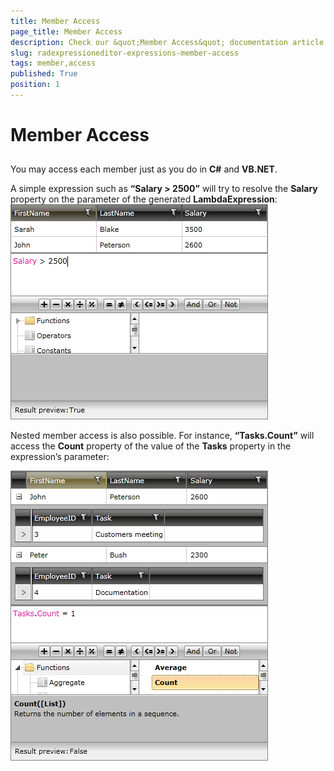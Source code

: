 ```yaml
---
title: Member Access
page_title: Member Access
description: Check our &quot;Member Access&quot; documentation article for the RadExpressionEditor WPF control.
slug: radexpressioneditor-expressions-member-access
tags: member,access
published: True
position: 1
---
```


# Member Access



## 

You may access each member just as you do in __C#__ and __VB.NET__.

A simple expression such as __“Salary > 2500”__ will try to resolve the __Salary__ property on the parameter of the generated __LambdaExpression__:
        
![](images/RadExpressionEditor_MemberAccess.png)

Nested member access is also possible. For instance, __“Tasks.Count”__ will access the __Count__ property of the value of the __Tasks__ property in the expression’s parameter:

![](images/RadExpressionEditor_NestedMemberAccess.png)


